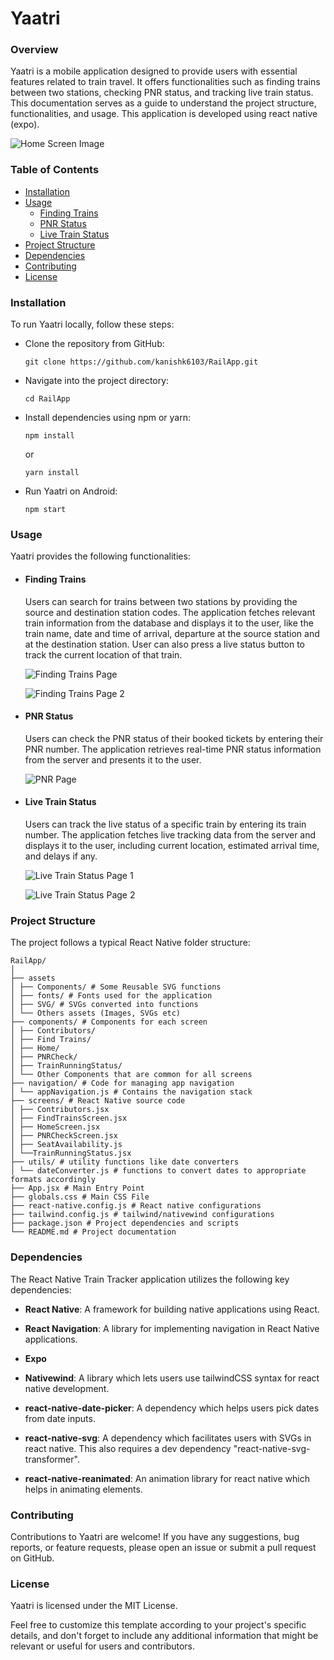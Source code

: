 # Yaatri

### Overview

Yaatri is a mobile application designed to provide users with essential features related to train travel. It offers functionalities such as finding trains between two stations, checking PNR status, and tracking live train status. This documentation serves as a guide to understand the project structure, functionalities, and usage. This application is developed using react native (expo).

![Home Screen Image]([https://ibb.co/qNz3yPQ](https://i.ibb.co/1r3tvwW/Screenshot-2024-05-16-121146.png))

### Table of Contents

- [Installation](/README.md#installation)
- [Usage](/README.md#usage)
  - [Finding Trains](/README.md#finding-trains)
  - [PNR Status](/README.md#pnr-status)
  - [Live Train Status](/README.md#live-train-status)
- [Project Structure](/README.md#project-structure)
- [Dependencies](/README.md#dependencies)
- [Contributing](/README.md#contributing)
- [License](/README.md#license)

### Installation

To run Yaatri locally, follow these steps:

- Clone the repository from GitHub:

  ```
  git clone https://github.com/kanishk6103/RailApp.git
  ```

- Navigate into the project directory:

  ```
  cd RailApp
  ```

- Install dependencies using npm or yarn:

      npm install

  or

      yarn install

- Run Yaatri on Android:
  ```
  npm start
  ```

### Usage

Yaatri provides the following functionalities:

- #### **Finding Trains**

  Users can search for trains between two stations by providing the source and destination station codes. The application fetches relevant train information from the database and displays it to the user, like the train name, date and time of arrival, departure at the source station and at the destination station. User can also press a live status button to track the current location of that train.

  ![Finding Trains Page](https://i.ibb.co/Tvq5S6B/Find1.png)

  ![Finding Trains Page 2](https://i.ibb.co/yhfYK1k/Find2.png)

- #### **PNR Status**

  Users can check the PNR status of their booked tickets by entering their PNR number. The application retrieves real-time PNR status information from the server and presents it to the user.

  ![PNR Page](https://res.cloudinary.com/dk3rw649k/image/upload/fl_preserve_transparency/v1715849899/Rail%20App%20-%20Yaatri/PNR_Check_lmtryp.jpg?_s=public-apps)

- #### **Live Train Status**

  Users can track the live status of a specific train by entering its train number. The application fetches live tracking data from the server and displays it to the user, including current location, estimated arrival time, and delays if any.

  ![Live Train Status Page 1](https://i.ibb.co/fH9505m/Train-Live1.png)

  ![Live Train Status Page 2](https://i.ibb.co/QMqqXB3/Train-Live3.png)

### Project Structure

The project follows a typical React Native folder structure:

```
RailApp/
│
├── assets
│ ├── Components/ # Some Reusable SVG functions
│ ├── fonts/ # Fonts used for the application
│ ├── SVG/ # SVGs converted into functions
│ └── Others assets (Images, SVGs etc)
├── components/ # Components for each screen
│ ├── Contributors/
│ ├── Find Trains/
│ ├── Home/
│ ├── PNRCheck/
│ ├── TrainRunningStatus/
│ └── Other Components that are common for all screens
├── navigation/ # Code for managing app navigation
│ └── appNavigation.js # Contains the navigation stack
├── screens/ # React Native source code
│ ├── Contributors.jsx
│ ├── FindTrainsScreen.jsx
│ ├── HomeScreen.jsx
│ ├── PNRCheckScreen.jsx
│ ├── SeatAvailability.js
│ └──TrainRunningStatus.jsx
├── utils/ # utility functions like date converters
│ └── dateConverter.js # functions to convert dates to appropriate formats accordingly
├── App.jsx # Main Entry Point
├── globals.css # Main CSS File
├── react-native.config.js # React native configurations
├── tailwind.config.js # tailwind/nativewind configurations
├── package.json # Project dependencies and scripts
└── README.md # Project documentation
```

### Dependencies

The React Native Train Tracker application utilizes the following key dependencies:

- **React Native**: A framework for building native applications using React.

- **React Navigation**: A library for implementing navigation in React Native applications.
- **Expo**
- **Nativewind**: A library which lets users use tailwindCSS syntax for react native development.
- **react-native-date-picker**: A dependency which helps users pick dates from date inputs.
- **react-native-svg**: A dependency which facilitates users with SVGs in react native. This also requires a dev dependency "react-native-svg-transformer".
- **react-native-reanimated**: An animation library for react native which helps in animating elements.

### Contributing

Contributions to Yaatri are welcome! If you have any suggestions, bug reports, or feature requests, please open an issue or submit a pull request on GitHub.

### License

Yaatri is licensed under the MIT License.

Feel free to customize this template according to your project's specific details, and don't forget to include any additional information that might be relevant or useful for users and contributors.
